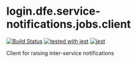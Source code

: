 # login.dfe.service-notifications.jobs.client
[![Build Status](https://travis-ci.org/DFE-Digital/login.dfe.service-notifications.jobs.client.svg?branch=master)](https://travis-ci.org/DFE-Digital/login.dfe.service-notifications.jobs.client)
[![tested with jest](https://img.shields.io/badge/tested_with-jest-99424f.svg)](https://github.com/facebook/jest) [![jest](https://jestjs.io/img/jest-badge.svg)](https://github.com/facebook/jest)

Client for raising inter-service notifications
